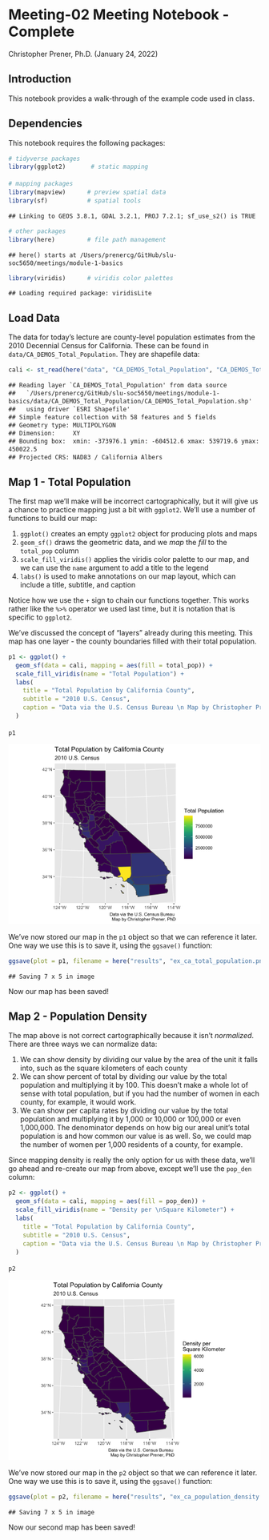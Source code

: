 Meeting-02 Meeting Notebook - Complete
================
Christopher Prener, Ph.D.
(January 24, 2022)

## Introduction

This notebook provides a walk-through of the example code used in class.

## Dependencies

This notebook requires the following packages:

``` r
# tidyverse packages
library(ggplot2)       # static mapping

# mapping packages
library(mapview)      # preview spatial data
library(sf)           # spatial tools
```

    ## Linking to GEOS 3.8.1, GDAL 3.2.1, PROJ 7.2.1; sf_use_s2() is TRUE

``` r
# other packages
library(here)         # file path management
```

    ## here() starts at /Users/prenercg/GitHub/slu-soc5650/meetings/module-1-basics

``` r
library(viridis)      # viridis color palettes
```

    ## Loading required package: viridisLite

## Load Data

The data for today’s lecture are county-level population estimates from
the 2010 Decennial Census for California. These can be found in
`data/CA_DEMOS_Total_Population`. They are shapefile data:

``` r
cali <- st_read(here("data", "CA_DEMOS_Total_Population", "CA_DEMOS_Total_Population.shp"))
```

    ## Reading layer `CA_DEMOS_Total_Population' from data source 
    ##   `/Users/prenercg/GitHub/slu-soc5650/meetings/module-1-basics/data/CA_DEMOS_Total_Population/CA_DEMOS_Total_Population.shp' 
    ##   using driver `ESRI Shapefile'
    ## Simple feature collection with 58 features and 5 fields
    ## Geometry type: MULTIPOLYGON
    ## Dimension:     XY
    ## Bounding box:  xmin: -373976.1 ymin: -604512.6 xmax: 539719.6 ymax: 450022.5
    ## Projected CRS: NAD83 / California Albers

## Map 1 - Total Population

The first map we’ll make will be incorrect cartographically, but it will
give us a chance to practice mapping just a bit with `ggplot2`. We’ll
use a number of functions to build our map:

1.  `ggplot()` creates an empty `ggplot2` object for producing plots and
    maps
2.  `geom_sf()` draws the geometric data, and we *map* the *fill* to the
    `total_pop` column
3.  `scale_fill_viridis()` applies the viridis color palette to our map,
    and we can use the `name` argument to add a title to the legend
4.  `labs()` is used to make annotations on our map layout, which can
    include a title, subtitle, and caption

Notice how we use the `+` sign to chain our functions together. This
works rather like the `%>%` operator we used last time, but it is
notation that is specific to `ggplot2`.

We’ve discussed the concept of “layers” already during this meeting.
This map has one layer - the county boundaries filled with their total
population.

``` r
p1 <- ggplot() +
  geom_sf(data = cali, mapping = aes(fill = total_pop)) +
  scale_fill_viridis(name = "Total Population") +
  labs(
    title = "Total Population by California County",
    subtitle = "2010 U.S. Census",
    caption = "Data via the U.S. Census Bureau \n Map by Christopher Prener, PhD"
  )

p1
```

![](meeting-02-complete_files/figure-gfm/map-1-1.png)<!-- -->

We’ve now stored our map in the `p1` object so that we can reference it
later. One way we use this is to save it, using the `ggsave()` function:

``` r
ggsave(plot = p1, filename = here("results", "ex_ca_total_population.png"))
```

    ## Saving 7 x 5 in image

Now our map has been saved!

## Map 2 - Population Density

The map above is not correct cartographically because it isn’t
*normalized*. There are three ways we can normalize data:

1.  We can show density by dividing our value by the area of the unit it
    falls into, such as the square kilometers of each county
2.  We can show percent of total by dividing our value by the total
    population and multiplying it by 100. This doesn’t make a whole lot
    of sense with total population, but if you had the number of women
    in each county, for example, it would work.
3.  We can show per capita rates by dividing our value by the total
    population and multiplying it by 1,000 or 10,000 or 100,000 or even
    1,000,000. The denominator depends on how big our areal unit’s total
    population is and how common our value is as well. So, we could map
    the number of women per 1,000 residents of a county, for example.

Since mapping density is really the only option for us with these data,
we’ll go ahead and re-create our map from above, except we’ll use the
`pop_den` column:

``` r
p2 <- ggplot() +
  geom_sf(data = cali, mapping = aes(fill = pop_den)) +
  scale_fill_viridis(name = "Density per \nSquare Kilometer") +
  labs(
    title = "Total Population by California County",
    subtitle = "2010 U.S. Census",
    caption = "Data via the U.S. Census Bureau \n Map by Christopher Prener, PhD"
  )

p2
```

![](meeting-02-complete_files/figure-gfm/map-2-1.png)<!-- -->

We’ve now stored our map in the `p2` object so that we can reference it
later. One way we use this is to save it, using the `ggsave()` function:

``` r
ggsave(plot = p2, filename = here("results", "ex_ca_population_density.png"))
```

    ## Saving 7 x 5 in image

Now our second map has been saved!
